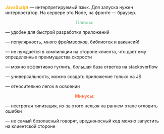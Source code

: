 <span style="font-weight: bold; color: #FFB514;">JavaScript</span> — интерпретируемый язык. Для запуска нужен интерпретатор. На сервере это Node, на фронте — браузер.

<p style="font-weight: bold; color: #93D1AC; text-align: center;">Плюсы:</p>

— удобен для быстрой разработки приложений

— популярность, много фреймворков, библиотек и вакансий!

— не нуждается в компиляции на стороне клиента, что дает ему определенные преимущества скорости

— можно эффективно гуглить, большая база ответов на stackoverflow

— универсальность, можно создать приложение только на JS

— относительно легок в освоении

<p style="font-weight: bold; color: #FE7D55; text-align: center;">Минусы:</p>

— нестрогая типизация, из-за этого нельзя на раннем этапе отловить ошибки

— не самый безопасный говорят, вредноносный код можно запустить на клиентской стороне
